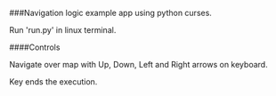 ###Navigation logic example app using python curses.


Run 'run.py' in linux terminal.

####Controls


Navigate over map with Up, Down, Left and Right arrows on keyboard.

Key <End> ends the execution.
